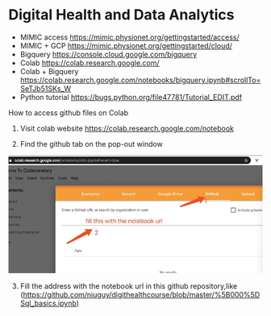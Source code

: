 # Digital Health and Data Analytics 


* MIMIC access  https://mimic.physionet.org/gettingstarted/access/
* MIMIC + GCP    https://mimic.physionet.org/gettingstarted/cloud/
* Bigquery  https://console.cloud.google.com/bigquery
* Colab  https://colab.research.google.com/
* Colab + Bigquery   https://colab.research.google.com/notebooks/bigquery.ipynb#scrollTo=SeTJb51SKs_W
* Python tutorial  https://bugs.python.org/file47781/Tutorial_EDIT.pdf 


How to access github files on Colab

1. Visit colab website   https://colab.research.google.com/notebook

2. Find the github tab on the pop-out window

![colabgithub](https://github.com/niuguy/digithealthcourse/blob/master/pics/colab+github.jpg?raw=true)

3. Fill the address with the notebook url in this github repository,like (https://github.com/niuguy/digithealthcourse/blob/master/%5B000%5DSql_basics.ipynb)


